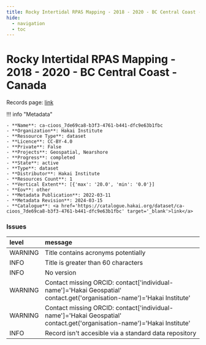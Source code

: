 ```yaml
---
title: Rocky Intertidal RPAS Mapping - 2018 - 2020 - BC Central Coast - Canada
hide:
  - navigation
  - toc
---
```


# Rocky Intertidal RPAS Mapping - 2018 - 2020 - BC Central Coast - Canada

Records page: <a href='https://catalogue.hakai.org/dataset/ca-cioos_7de69ca8-b3f3-4761-b441-dfc9e63b1fbc' target='_blank'>link</a>

<div id='map'></div>

!!! info "Metadata"
    
    - **Name**: ca-cioos_7de69ca8-b3f3-4761-b441-dfc9e63b1fbc 
    - **Organization**: Hakai Institute 
    - **Ressource Type**: dataset 
    - **Licence**: CC-BY-4.0 
    - **Private**: False 
    - **Projects**: Geospatial, Nearshore 
    - **Progress**: completed 
    - **State**: active 
    - **Type**: dataset 
    - **Distributor**: Hakai Institute 
    - **Resources Count**: 1 
    - **Vertical Extent**: [{'max': '20.0', 'min': '0.0'}] 
    - **Eov**: other 
    - **Metadata Publication**: 2022-03-11 
    - **Metadata Revision**: 2024-03-15 
    - **Catalogue**: <a href='https://catalogue.hakai.org/dataset/ca-cioos_7de69ca8-b3f3-4761-b441-dfc9e63b1fbc' target='_blank'>link</a> 

### Issues

| level   | message                                                                                                                 |
|:--------|:------------------------------------------------------------------------------------------------------------------------|
| WARNING | Title contains acronyms potentially                                                                                     |
| INFO    | Title is greater than 60 characters                                                                                     |
| INFO    | No version                                                                                                              |
| WARNING | Contact missing ORCID: contact['individual-name']='Hakai Geospatial' contact.get('organisation-name')='Hakai Institute' |
| WARNING | Contact missing ORCID: contact['individual-name']='Hakai Geospatial' contact.get('organisation-name')='Hakai Institute' |
| INFO    | Record isn't accesible via a standard data repository                                                                   |

<script>
   document.addEventListener("DOMContentLoaded", function() {
    var map = L.map('map').setView([51.505, -125.09], 5);
    L.tileLayer('https://tile.openstreetmap.org/{z}/{x}/{y}.png', {
        maxZoom: 19,
        attribution: '&copy; <a href="http://www.openstreetmap.org/copyright">OpenStreetMap</a>'
    }).addTo(map);
    var geojsonFeature = {
        "type": "Feature",
        "properties": {
            "name" : "Rocky Intertidal RPAS Mapping - 2018 - 2020 - BC Central Coast - Canada"
        },
        "geometry": {'type': 'Polygon', 'coordinates': [[[-128.20729486, 51.64597234], [-128.07875481, 51.64597234], [-128.07875481, 51.76579671], [-128.20729486, 51.76579671], [-128.20729486, 51.64597234]]]}
    }
    L.geoJSON(geojsonFeature).addTo(map);
   })
</script>